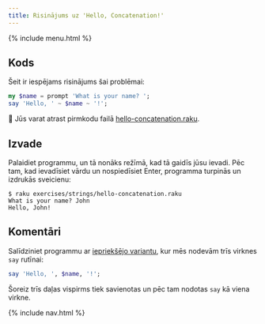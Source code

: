 ```yaml
---
title: Risinājums uz 'Hello, Concatenation!'
---
```


{% include menu.html %}

## Kods

Šeit ir iespējams risinājums šai problēmai:

```raku
my $name = prompt 'What is your name? ';
say 'Hello, ' ~ $name ~ '!';
```

🦋 Jūs varat atrast pirmkodu failā [hello-concatenation.raku](https://github.com/ash/raku-course/blob/master/exercises/strings/hello-concatenation.raku).

## Izvade

Palaidiet programmu, un tā nonāks režīmā, kad tā gaidīs jūsu ievadi. Pēc tam, kad ievadīsiet vārdu un nospiedīsiet Enter, programma turpinās un izdrukās sveicienu:

```console
$ raku exercises/strings/hello-concatenation.raku
What is your name? John
Hello, John!
```

## Komentāri

Salīdziniet programmu ar [iepriekšējo variantu](../../../../scalar-variables/exercises/greet-a-person/solution), kur mēs nodevām trīs virknes `say` rutīnai:

```raku
say 'Hello, ', $name, '!';
```

Šoreiz trīs daļas vispirms tiek savienotas un pēc tam nodotas `say` kā viena virkne.

{% include nav.html %}